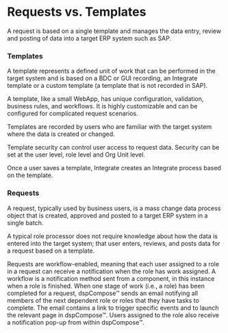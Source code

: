 # Requests vs. Templates

A request is based on a single template and manages the data entry,
review and posting of data into a target ERP system such as SAP.

### Templates

A template represents a defined unit of work that can be performed in
the target system and is based on a BDC or GUI recording, an Integrate
template or a custom template (a template that is not recorded in SAP).

A template, like a small WebApp, has unique configuration, validation,
business rules, and workflows. It is highly customizable and can be
configured for complicated request scenarios.

Templates are recorded by users who are familiar with the target system
where the data is created or changed.

Template security can control user access to request data. Security can
be set at the user level, role level and Org Unit level.

Once a user saves a template, Integrate creates an Integrate process
based on the template.

### Requests

A request, typically used by business users, is a mass change data
process object that is created, approved and posted to a target ERP
system in a single batch.

A typical role processor does not require knowledge about how the data
is entered into the target system; that user enters, reviews, and posts
data for a request based on a template.

Requests are workflow-enabled, meaning that each user assigned to a role
in a request can receive a notification when the role has work assigned.
A workflow is a notification method sent from a component, in this
instance when a role is finished. When one stage of work (i.e., a role)
has been completed for a request, dspCompose™ sends an email notifying
all members of the next dependent role or roles that they have tasks to
complete. The email contains a link to trigger specific events and to
launch the relevant page in dspCompose™. Users assigned to the role also
receive a notification pop-up from within dspCompose™.

